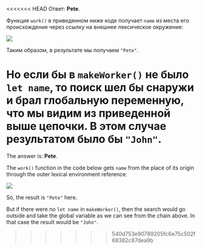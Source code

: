 <<<<<<< HEAD
Ответ: **Pete**.

Функция `work()` в приведенном ниже коде получает `name` из места его происхождения через ссылку на внешнее лексическое окружение:

![](lexenv-nested-work.svg)

Таким образом, в результате мы получаем `"Pete"`.

Но если бы в `makeWorker()` не было `let name`, то поиск шел бы снаружи и брал глобальную переменную, что мы видим из приведенной выше цепочки. В этом случае результатом было бы `"John"`.
=======
The answer is: **Pete**.

The `work()` function in the code below gets `name` from the place of its origin through the outer lexical environment reference:

![](lexenv-nested-work.svg)

So, the result is `"Pete"` here.

But if there were no `let name` in `makeWorker()`, then the search would go outside and take the global variable as we can see from the chain above. In that case the result would be `"John"`.
>>>>>>> 540d753e90789205fc6e75c502f68382c87dea9b
